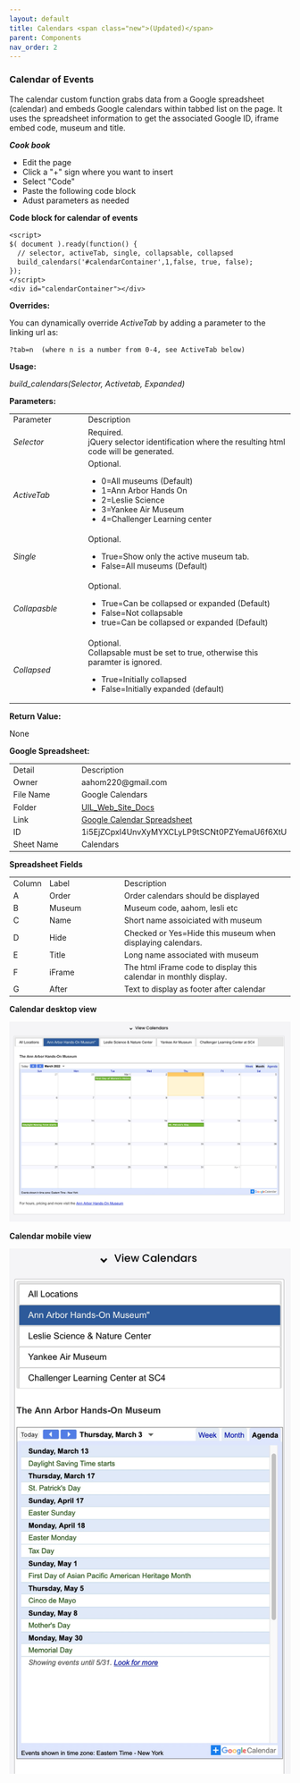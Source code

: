 ```yaml
---
layout: default
title: Calendars <span class="new">(Updated)</span>
parent: Components 
nav_order: 2
---
```


### Calendar of Events

The calendar custom function grabs data from a Google spreadsheet (calendar) and embeds Google calendars within tabbed list on the page.  It uses the spreadsheet information to get the associated Google ID, iframe embed code, museum and title.

***Cook book***
- Edit the page
- Click a "+" sign where you want to insert 
- Select "Code"
- Paste the following code block
- Adust parameters as needed

**Code block for calendar of events**
```
<script>
$( document ).ready(function() { 
  // selector, activeTab, single, collapsable, collapsed 
  build_calendars('#calendarContainer',1,false, true, false);
});
</script>
<div id="calendarContainer"></div>
``` 

**Overrides:**

You can dynamically override *ActiveTab* by adding a parameter to the linking url as:

```
?tab=n  (where n is a number from 0-4, see ActiveTab below)
```

**Usage:**

*build_calendars(Selector, Activetab, Expanded)*

**Parameters:**

<table class="ws-table-all notranslate"> 
  <tbody>
    <tr class="tableTop">
     <td style="width:120px">Parameter</td>
     <td>Description</td>
    </tr>
    <tr>
      <td><em>Selector</em></td>
      <td>Required.<br>jQuery selector identification where the resulting html code will be generated.</td>
    </tr>
    <tr class="w3-white">
      <td><em>ActiveTab</em></td>
      <td>Optional.
        <ul>
          <li>0=All museums (Default)</li>
          <li>1=Ann Arbor Hands On</li>
          <li>2=Leslie Science</li>
          <li>3=Yankee Air Museum</li>
          <li>4=Challenger Learning center</li>
        </ul>
     </td>
    </tr>
    <tr>
      <td><em>Single</em></td>
      <td>Optional.
        <ul>
          <li>True=Show only the active museum tab.</li>
          <li>False=All museums (Default)</li>
        </ul>
      </td>
    </tr>
    <tr>
      <td><em>Collapasble</em></td>
      <td>Optional.
        <ul>
          <li>True=Can be collapsed or expanded (Default)</li>
          <li>False=Not collapsable</li><li>true=Can be collapsed or expanded (Default)</li>
        </ul>
      </td>
    </tr>
    <tr>
      <td><em>Collapsed</em></td>
      <td>Optional.<br>
      Collapsable must be set to true, otherwise this paramter is ignored.
        <ul>
          <li>True=Initially collapsed</li>
          <li>False=Initially expanded (default)</li>
        </ul>
      </td>
    </tr>
  </tbody>
</table>

**Return Value:**

None

**Google Spreadsheet:**

<table class="ws-table-all notranslate"> 
  <tbody>
    <tr class="tableTop">
     <td style="width:120px">Detail</td>
     <td>Description</td>
    </tr>
    <tr>
      <td>Owner</td>
      <td>aahom220@gmail.com</td>
    </tr>
    <tr>
      <td>File Name</td>
      <td>Google Calendars</td>
    </tr>
    <tr>
      <td>Folder</td>
      <td><a href="https://drive.google.com/drive/folders/1YaVLSr9quHsbMDChBrlZUjpI_ZeG0cG-" target="_blank">UIL_Web_Site_Docs</a></td>
    </tr>
    <tr>
      <td>Link</td>
      <td><a href="https://docs.google.com/spreadsheets/d/1i5EjZCpxI4UnvXyMYXCLyLP9tSCNt0PZYemaU6f6XtU/edit#gid=0" target="_blank">Google Calendar Spreadsheet</a></td>
    </tr>
    <tr>
      <td>ID</td>
      <td>1i5EjZCpxI4UnvXyMYXCLyLP9tSCNt0PZYemaU6f6XtU</td>
    </tr>
    <tr>
      <td>Sheet Name</td>
      <td>Calendars</td>
    </tr>
  </tbody>
</table>

**Spreadsheet Fields**

<table class="ws-table-all notranslate"> 
  <tbody>
    <tr class="tableTop">
    <td style="width:20px">Column</td>
    <td style="width:120px">Label</td>
    <td>Description</td>
    </tr>
    <tr>
    <td>A</td>
    <td>Order</td>
    <td>Order calendars should be displayed</td>
  </tr>
  <tr>
    <td>B</td>
    <td>Museum</td>
    <td>Museum code, aahom, lesli etc</td>
  </tr>
  <tr>
    <td>C</td>
    <td>Name</td>
    <td>Short name assoiciated with museum</td>
  </tr>
  <tr>
    <td>D</td>
    <td>Hide</td>
    <td>Checked or Yes=Hide this museum when displaying calendars.</td>
    </tr>
    <tr>
    <td>E</td>
    <td>Title</td>
    <td>Long name associated with museum</td>
    </tr>
    <tr>
    <td>F</td>
    <td>iFrame</td>
    <td>The html iFrame code to display this calendar in monthly display.</td>
  </tr>
    <tr>
    <td>G</td>
    <td>After</td>
    <td>Text to display as footer after calendar</td>
    </tr>
  </tbody>
</table>

**Calendar desktop view**

![Alt Calendar Desktop](../../assets/images/calendar.jpg "Calendar Desktop")

**Calendar mobile view**

![Alt Calendar Mobile](../../assets/images/calendar_mobile.jpg "Calendar Mobile")